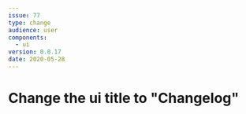 ```yaml
---
issue: 77
type: change
audience: user
components:
  - ui
version: 0.0.17
date: 2020-05-28
---
```


# Change the ui title to "Changelog"
